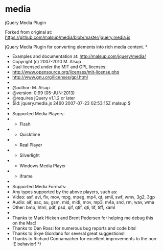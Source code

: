 media
=====

jQuery Media Plugin

Forked from original at: https://github.com/malsup/media/blob/master/jquery.media.js


jQuery Media Plugin for converting elements into rich media content.
 *
 * Examples and documentation at: http://malsup.com/jquery/media/
 * Copyright (c) 2007-2010 M. Alsup
 * Dual licensed under the MIT and GPL licenses:
 * http://www.opensource.org/licenses/mit-license.php
 * http://www.gnu.org/licenses/gpl.html
 *
 * @author: M. Alsup
 * @version: 0.99 (05-JUN-2013)
 * @requires jQuery v1.1.2 or later
 * $Id: jquery.media.js 2460 2007-07-23 02:53:15Z malsup $
 *
 * Supported Media Players:
 *	- Flash
 *	- Quicktime
 *	- Real Player
 *	- Silverlight
 *	- Windows Media Player
 *	- iframe
 *
 * Supported Media Formats:
 *	 Any types supported by the above players, such as:
 *	 Video: asf, avi, flv, mov, mpg, mpeg, mp4, qt, smil, swf, wmv, 3g2, 3gp
 *	 Audio: aif, aac, au, gsm, mid, midi, mov, mp3, m4a, snd, rm, wav, wma
 *	 Other: bmp, html, pdf, psd, qif, qtif, qti, tif, tiff, xaml
 *
 * Thanks to Mark Hicken and Brent Pedersen for helping me debug this on the Mac!
 * Thanks to Dan Rossi for numerous bug reports and code bits!
 * Thanks to Skye Giordano for several great suggestions!
 * Thanks to Richard Connamacher for excellent improvements to the non-IE behavior!
 */
